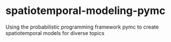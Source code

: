 # spatiotemporal-modeling-pymc
Using the probabilistic programming framework pymc to create spatiotemporal models for diverse topics
